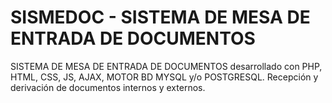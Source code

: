 # SISMEDOC - SISTEMA DE MESA DE ENTRADA DE DOCUMENTOS
SISTEMA DE MESA DE ENTRADA DE DOCUMENTOS desarrollado con PHP, HTML, CSS, JS, AJAX, MOTOR BD MYSQL y/o POSTGRESQL.
Recepción y derivación de documentos internos y externos.
